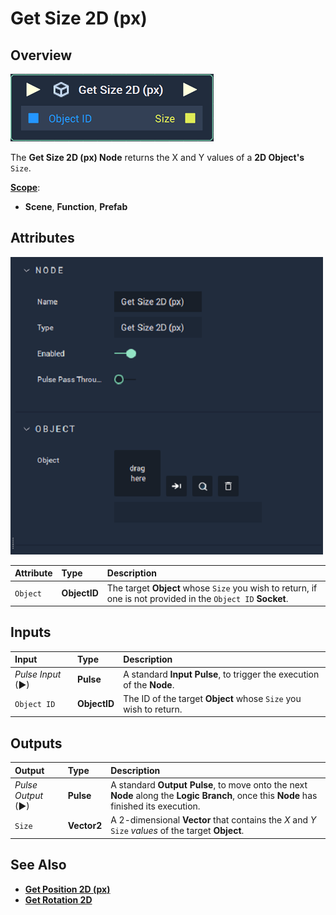 # Get Size 2D (px)

## Overview

![The Get Size 2D (px) Node.](../../../.gitbook/assets/node-get-size-2d.png)

The **Get Size 2D (px) Node** returns the X and Y values of a **2D Object's** `Size`.

[**Scope**](../overview.md#scopes):
*  **Scene**, **Function**, **Prefab**

## Attributes

![The Get Size 2D (px) Node Attributes.](../../../.gitbook/assets/node-get-size-2d-attr.png)

| Attribute | Type | Description |
| :--- | :--- | :--- |
| `Object` | **ObjectID** | The target **Object** whose `Size` you wish to return, if one is not provided in the `Object ID` **Socket**. |

## Inputs

| Input | Type | Description |
| :--- | :--- | :--- |
| _Pulse Input_ \(►\) | **Pulse** | A standard **Input Pulse**, to trigger the execution of the **Node**. |
| `Object ID` | **ObjectID** | The ID of the target **Object** whose `Size` you wish to return. |

## Outputs

| Output | Type | Description |
| :--- | :--- | :--- |
| _Pulse Output_ \(►\) | **Pulse** | A standard **Output Pulse**, to move onto the next **Node** along the **Logic Branch**, once this **Node** has finished its execution. |
| `Size` | **Vector2** | A 2-dimensional **Vector** that contains the _X_ and _Y_ `Size` _values_ of the target **Object**. |

## See Also

* [**Get Position 2D (px)**](get-position-pixel.md)
* [**Get Rotation 2D**](get-rotation-pixel.md)

